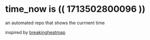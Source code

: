 # time_now is (( 1713502800096 ))

an automated repo that shows the currnent time

inspired by [breakingheatmap](https://github.com/breakingheatmap/breakingheatmap)